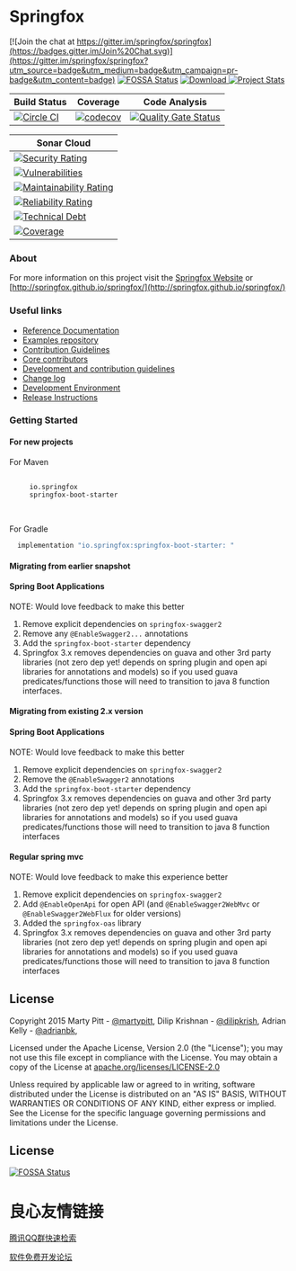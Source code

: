 # Springfox

[![Join the chat at https://gitter.im/springfox/springfox](https://badges.gitter.im/Join%20Chat.svg)](https://gitter.im/springfox/springfox?utm_source=badge&utm_medium=badge&utm_campaign=pr-badge&utm_content=badge)
[![FOSSA Status](https://app.fossa.io/api/projects/git%2Bgithub.com%2Fspringfox%2Fspringfox.svg?type=shield)](https://app.fossa.io/projects/git%2Bgithub.com%2Fspringfox%2Fspringfox?ref=badge_shield)
[ ![Download](https://api.bintray.com/packages/springfox/maven-repo/springfox/images/download.svg) ](https://bintray.com/springfox/maven-repo/springfox/_latestVersion) 
[![Project Stats](https://www.openhub.net/p/springfox/widgets/project_thin_badge.gif)](https://www.openhub.net/p/springfox)

| Build Status  | Coverage   | Code Analysis |
|---|---|---|
|[![Circle CI](https://circleci.com/gh/springfox/springfox/tree/master.svg?style=svg)](https://circleci.com/gh/springfox/springfox/tree/master)|[![codecov](https://codecov.io/gh/springfox/springfox/branch/master/graph/badge.svg)](https://codecov.io/gh/springfox/springfox) |[![Quality Gate Status](https://sonarcloud.io/api/project_badges/measure?project=springfox_springfox&metric=alert_status)](https://sonarcloud.io/dashboard?id=springfox_springfox)|

| Sonar Cloud |
|------------ |
|[![Security Rating](https://sonarcloud.io/api/project_badges/measure?project=springfox_springfox&metric=security_rating)](https://sonarcloud.io/dashboard?id=springfox_springfox)|
|[![Vulnerabilities](https://sonarcloud.io/api/project_badges/measure?project=springfox_springfox&metric=vulnerabilities)](https://sonarcloud.io/dashboard?id=springfox_springfox)|
|[![Maintainability Rating](https://sonarcloud.io/api/project_badges/measure?project=springfox_springfox&metric=sqale_rating)](https://sonarcloud.io/dashboard?id=springfox_springfox)|
|[![Reliability Rating](https://sonarcloud.io/api/project_badges/measure?project=springfox_springfox&metric=reliability_rating)](https://sonarcloud.io/dashboard?id=springfox_springfox)|
|[![Technical Debt](https://sonarcloud.io/api/project_badges/measure?project=springfox_springfox&metric=sqale_index)](https://sonarcloud.io/dashboard?id=springfox_springfox)|
|[![Coverage](https://sonarcloud.io/api/project_badges/measure?project=springfox_springfox&metric=coverage)](https://sonarcloud.io/dashboard?id=springfox_springfox)|

### About
For more information on this project visit the [Springfox Website](http://springfox.io) or
 [http://springfox.github.io/springfox/](http://springfox.github.io/springfox/)

### Useful links
- [Reference Documentation](http://springfox.io)
- [Examples repository](https://github.com/springfox/springfox-demos)
- [Contribution Guidelines](https://github.com/springfox/springfox/wiki/Contribution-guidelines)
- [Core contributors](http://springfox.github.io/springfox/contributors.html)
- [Development and contribution guidelines](https://github.com/martypitt/swagger-springmvc/wiki/Development)
- [Change log](docs/release-notes.md)
- [Development Environment](http://springfox.github.io/springfox/docs/current/#development-environment)
- [Release Instructions](http://springfox.github.io/springfox/docs/current/#releasing)

### Getting Started

#### For new projects
For Maven
```xml 
 
     io.springfox 
     springfox-boot-starter 
       
 

```

For Gradle
```gradle 
  implementation "io.springfox:springfox-boot-starter: "
```
#### Migrating from earlier snapshot 
#### Spring Boot Applications
NOTE: Would love feedback to make this better
1. Remove explicit dependencies on `springfox-swagger2`
2. Remove any `@EnableSwagger2...` annotations
3. Add the `springfox-boot-starter` dependency
4. Springfox 3.x removes dependencies on guava and other 3rd party libraries (not zero dep yet! depends on spring plugin
and open api libraries for annotations and models) so if you used guava predicates/functions those will need to 
transition to java 8 function interfaces.

#### Migrating from existing 2.x version
#### Spring Boot Applications
NOTE: Would love feedback to make this better
1. Remove explicit dependencies on `springfox-swagger2`
2. Remove the `@EnableSwagger2` annotations
3. Add the `springfox-boot-starter` dependency
4. Springfox 3.x removes dependencies on guava and other 3rd party libraries (not zero dep yet! depends on spring plugin
and open api libraries for annotations and models) so if you used guava predicates/functions those will need to 
transition to java 8 function interfaces 

#### Regular spring mvc  
NOTE: Would love feedback to make this experience better
1. Remove explicit dependencies on `springfox-swagger2`
2. Add `@EnableOpenApi` for open API (and `@EnableSwagger2WebMvc` or `@EnableSwagger2WebFlux` for older versions)  
3. Added the `springfox-oas` library 
4. Springfox 3.x removes dependencies on guava and other 3rd party libraries (not zero dep yet! depends on spring plugin
and open api libraries for annotations and models) so if you used guava predicates/functions those will need to 
transition to java 8 function interfaces 


License
-------

Copyright 2015 Marty Pitt - [@martypitt](https://github.com/martypitt), Dilip Krishnan - [@dilipkrish](https://github.com/dilipkrish),
Adrian Kelly -  [@adrianbk](https://github.com/adrianbk),

Licensed under the Apache License, Version 2.0 (the "License");
you may not use this file except in compliance with the License.
You may obtain a copy of the License at [apache.org/licenses/LICENSE-2.0](http://www.apache.org/licenses/LICENSE-2.0)

Unless required by applicable law or agreed to in writing, software
distributed under the License is distributed on an "AS IS" BASIS,
WITHOUT WARRANTIES OR CONDITIONS OF ANY KIND, either express or implied.
See the License for the specific language governing permissions and
limitations under the License.


## License
[![FOSSA Status](https://app.fossa.io/api/projects/git%2Bgithub.com%2Fspringfox%2Fspringfox.svg?type=large)](https://app.fossa.io/projects/git%2Bgithub.com%2Fspringfox%2Fspringfox?ref=badge_large)

 # 良心友情链接

[腾讯QQ群快速检索](http://u.720life.cn/s/8cf73f7c)

[软件免费开发论坛](http://u.720life.cn/s/bbb01dc0)